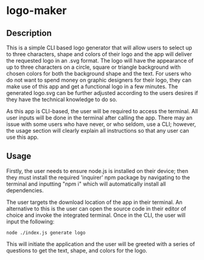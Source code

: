 # logo-maker

## Description
This is a simple CLI based logo generator that will allow users to select up to three characters, shape and colors of their logo and the app will deliver the requested logo in an .svg format.  The logo will have the appearance of up to three characters on a circle, square or triangle background with chosen colors for both the background shape and the text.  For users who do not want to spend money on graphic designers for their logo, they can make use of this app and get a functional logo in a few minutes.  The generated logo.svg can be further adjusted according to the users desires if they have the technical knowledge to do so.

As this app is CLI-based, the user will be required to access the terminal.  All user inputs will be done in the terminal after calling the app.  There may an issue with some users who have never, or who seldom, use a CLI; however, the usage section will clearly explain all instructions so that any user can use this app.

## Usage
Firstly, the user needs to ensure node.js is installed on their device; then they must install the required 'inquirer' npm package by navigating to the terminal and inputting "npm i" which will automatically install all dependencies.

The user targets the download location of the app in their terminal. An alternative to this is the user can open the source code in their editor of choice and invoke the integrated terminal. Once in the CLI, the user will input the following: 

`node ./index.js generate logo`

This will initiate the application and the user will be greeted with a series of questions to get the text, shape, and colors for the logo.
